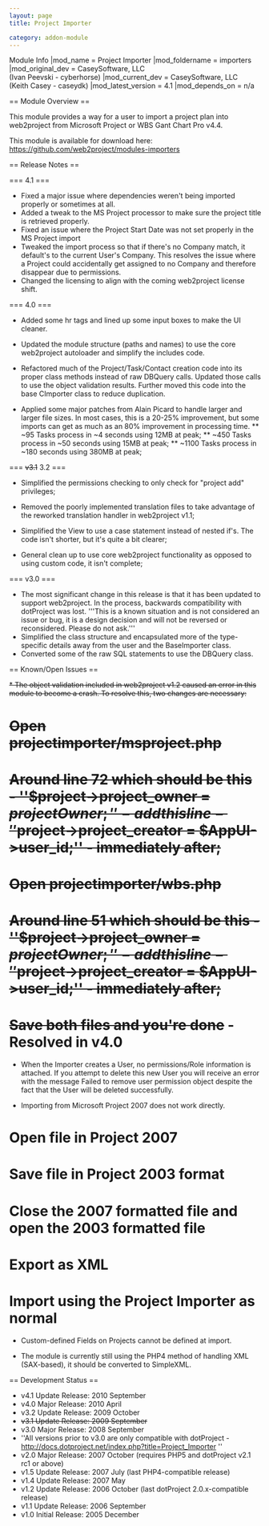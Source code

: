 ```yaml
---
layout: page
title: Project Importer

category: addon-module
---
```


Module Info
 |mod_name = Project Importer
 |mod_foldername = importers
 |mod_original_dev = CaseySoftware, LLC<br />(Ivan Peevski - cyberhorse)
 |mod_current_dev = CaseySoftware, LLC<br />(Keith Casey - caseydk)
 |mod_latest_version = 4.1
 |mod_depends_on = n/a

== Module Overview ==

This module provides a way for a user to import a project plan into web2project from Microsoft Project or WBS Gant Chart Pro v4.4.

This module is available for download here: https://github.com/web2project/modules-importers

== Release Notes ==

=== 4.1 ===

* Fixed a major issue where dependencies weren't being imported properly or sometimes at all.
* Added a tweak to the MS Project processor to make sure the project title is retrieved properly.
* Fixed an issue where the Project Start Date was not set properly in the MS Project import
* Tweaked the import process so that if there's no Company match, it default's to the current User's Company. This resolves the issue where a Project could accidentally get assigned to no Company and therefore disappear due to permissions.
* Changed the licensing to align with the coming web2project license shift.

=== 4.0 ===

* Added some hr tags and lined up some input boxes to make the UI cleaner.

* Updated the module structure (paths and names) to use the core web2project autoloader and simplify the includes code.

* Refactored much of the Project/Task/Contact creation code into its proper class methods instead of raw DBQuery calls. Updated those calls to use the object validation results. Further moved this code into the base CImporter class to reduce duplication.

* Applied some major patches from Alain Picard to handle larger and larger file sizes. In most cases, this is a 20-25% improvement, but some imports can get as much as an 80% improvement in processing time.
** ~95 Tasks process in ~4 seconds using 12MB at peak;
** ~450 Tasks process in ~50 seconds using 15MB at peak;
** ~1100 Tasks process in ~180 seconds using 380MB at peak;

=== <s>v3.1</s> 3.2 ===

* Simplified the permissions checking to only check for "project add" privileges;

* Removed the poorly implemented translation files to take advantage of the reworked translation handler in web2project v1.1;

* Simplified the View to use a case statement instead of nested if's.  The code isn't shorter, but it's quite a bit clearer;

* General clean up to use core web2project functionality as opposed to using custom code, it isn't complete;

=== v3.0 ===

*  The most significant change in this release is that it has been updated to support web2project. In the process, backwards compatibility with dotProject was lost.  '''This is a known situation and is not considered an issue or bug, it is a design decision and will not be reversed or reconsidered.  Please do not ask.'''
* Simplified the class structure and encapsulated more of the type-specific details away from the user and the BaseImporter class.
* Converted some of the raw SQL statements to use the DBQuery class.

== Known/Open Issues ==

<s>*  The object validation included in web2project v1.2 caused an error in this module to become a crash.  To resolve this, two changes are necessary:
#  Open projectimporter/msproject.php
#  Around line 72 which should be this - ''$project->project_owner = $projectOwner;'' - add this line - ''$project->project_creator = $AppUI->user_id;'' - immediately after;
#  Open projectimporter/wbs.php
#  Around line 51 which should be this - ''$project->project_owner = $projectOwner;'' - add this line - ''$project->project_creator = $AppUI->user_id;'' - immediately after;
#  Save both files and you're done</s> - Resolved in v4.0

*  When the Importer creates a User, no permissions/Role information is attached. If you attempt to delete this new User you will receive an error with the message Failed to remove user permission object despite the fact that the User will be deleted successfully.

*  Importing from Microsoft Project 2007 does not work directly.
#  Open file in Project 2007
#  Save file in Project 2003 format
#  Close the 2007 formatted file and open the 2003 formatted file
#  Export as XML
#  Import using the Project Importer as normal

*  Custom-defined Fields on Projects cannot be defined at import.

*  The module is currently still using the PHP4 method of handling XML (SAX-based), it should be converted to SimpleXML.

== Development Status ==

*  v4.1 Update Release: 2010 September
*  v4.0 Major  Release: 2010 April
*  v3.2 Update Release: 2009 October
*  <s>v3.1 Update Release: 2009 September</s>
*  v3.0 Major  Release: 2008 September
*  ''All versions prior to v3.0 are only compatible with dotProject - http://docs.dotproject.net/index.php?title=Project_Importer ''
*  v2.0 Major  Release: 2007 October (requires PHP5 and dotProject v2.1 rc1 or above)
*  v1.5 Update Release: 2007 July (last PHP4-compatible release)
*  v1.4 Update Release: 2007 May
*  v1.2 Update Release: 2006 October (last dotProject 2.0.x-compatible release)
*  v1.1 Update Release: 2006 September
*  v1.0 Initial Release: 2005 December